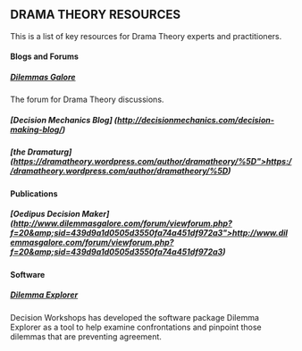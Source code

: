 ## DRAMA THEORY RESOURCES

This is a list of key resources for Drama Theory experts and practitioners.  


#### Blogs and Forums 

##### [Dilemmas Galore](http://www.dilemmasgalore.com/)

The forum for Drama Theory discussions.

##### [Decision Mechanics Blog] (http://decisionmechanics.com/decision-making-blog/)  

##### [the Dramaturg] (https://dramatheory.wordpress.com/author/dramatheory/%5D">https://dramatheory.wordpress.com/author/dramatheory/%5D) 


#### Publications 

##### [Oedipus Decision Maker] (http://www.dilemmasgalore.com/forum/viewforum.php?f=20&amp;sid=439d9a1d0505d3550fa74a451df972a3">http://www.dilemmasgalore.com/forum/viewforum.php?f=20&amp;sid=439d9a1d0505d3550fa74a451df972a3) 


#### Software 

##### [Dilemma Explorer](http://www.decisionworkshops.com/dilemma-explorer/4581290653)

Decision Workshops has developed the software package Dilemma Explorer
as a tool to help examine confrontations and pinpoint those dilemmas
that are preventing agreement.
